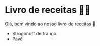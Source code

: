 # Livro de receitas :man_cook:

Olá, bem vindo ao nosso livro de receitas :wave:

- Strogonoff de frango
- Pavê


